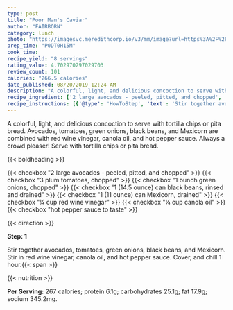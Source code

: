 ```yaml
---
type: post
title: "Poor Man's Caviar"
author: "FAIRBORN"
category: lunch
photo: "https://imagesvc.meredithcorp.io/v3/mm/image?url=https%3A%2F%2Fimages.media-allrecipes.com%2Fuserphotos%2F2513137.jpg"
prep_time: "P0DT0H15M"
cook_time: 
recipe_yield: "8 servings"
rating_value: 4.702970297029703
review_count: 101
calories: "266.5 calories"
date_published: 08/20/2019 12:24 AM
description: "A colorful, light, and delicious concoction to serve with tortilla chips or pita bread. Avocados, tomatoes, green onions, black beans, and Mexicorn are combined with red wine vinegar, canola oil, and hot pepper sauce. Always a crowd pleaser! Serve with tortilla chips or pita bread."
recipe_ingredient: ['2 large avocados - peeled, pitted, and chopped', '3 plum tomatoes, chopped', '1 bunch green onions, chopped', '1 (14.5 ounce) can black beans, rinsed and drained', '1 (11 ounce) can Mexicorn, drained', '¼ cup red wine vinegar', '¼ cup canola oil', 'hot pepper sauce to taste']
recipe_instructions: [{'@type': 'HowToStep', 'text': 'Stir together avocados, tomatoes, green onions, black beans, and Mexicorn. Stir in red wine vinegar, canola oil, and hot pepper sauce. Cover, and chill 1 hour.\n'}]
---
```


A colorful, light, and delicious concoction to serve with tortilla chips or pita bread. Avocados, tomatoes, green onions, black beans, and Mexicorn are combined with red wine vinegar, canola oil, and hot pepper sauce. Always a crowd pleaser! Serve with tortilla chips or pita bread. 

{{< boldheading >}}

{{< checkbox "2 large avocados - peeled, pitted, and chopped" >}}
{{< checkbox "3  plum tomatoes, chopped" >}}
{{< checkbox "1 bunch green onions, chopped" >}}
{{< checkbox "1 (14.5 ounce) can black beans, rinsed and drained" >}}
{{< checkbox "1 (11 ounce) can Mexicorn, drained" >}}
{{< checkbox "¼ cup red wine vinegar" >}}
{{< checkbox "¼ cup canola oil" >}}
{{< checkbox "hot pepper sauce to taste" >}}


{{< direction >}}

**Step: 1**

Stir together avocados, tomatoes, green onions, black beans, and Mexicorn. Stir in red wine vinegar, canola oil, and hot pepper sauce. Cover, and chill 1 hour.{{< span >}}

{{< nutrition >}}

**Per Serving:** 267 calories; protein 6.1g; carbohydrates 25.1g; fat 17.9g; sodium 345.2mg.